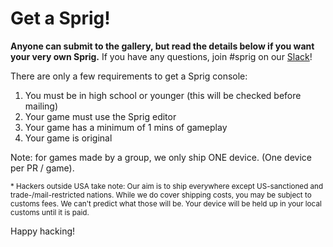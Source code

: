 # Get a Sprig!

**Anyone can submit to the gallery, but read the details below if you want your very own Sprig.** If you have any questions, join #sprig on our [Slack](https://hackclub.com/slack)!

There are only a few requirements to get a Sprig console:

1. You must be in high school or younger (this will be checked before mailing)
2. Your game must use the Sprig editor
3. Your game has a minimum of 1 mins of gameplay
4. Your game is original

Note: for games made by a group, we only ship ONE device. (One device per PR / game).

<small>* Hackers outside USA take note: Our aim is to ship everywhere except US-sanctioned and trade-/mail-restricted nations. While we do cover shipping costs, you may be subject to customs fees. We can't predict what those will be. Your device will be held up in your local customs until it is paid.</small>

Happy hacking!

